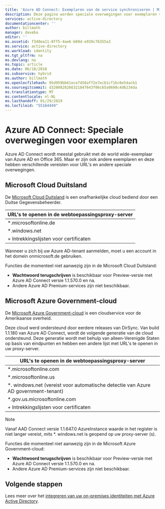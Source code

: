```yaml
---
title: 'Azure AD Connect: Exemplaren van de service synchroniseren | Microsoft Docs'
description: Deze pagina worden speciale overwegingen voor exemplaren van Azure AD.
services: active-directory
documentationcenter: ''
author: billmath
manager: daveba
editor: ''
ms.assetid: f340ea11-8ff5-4ae6-b09d-e939c76355a3
ms.service: active-directory
ms.workload: identity
ms.tgt_pltfrm: na
ms.devlang: na
ms.topic: article
ms.date: 06/18/2018
ms.subservice: hybrid
ms.author: billmath
ms.openlocfilehash: 95d959bb61ece7456aff2e7ecb1cf1bc0e54acb1
ms.sourcegitcommit: d3200828266321847643f06c65a0698c4d6234da
ms.translationtype: MT
ms.contentlocale: nl-NL
ms.lasthandoff: 01/29/2019
ms.locfileid: "55164449"
---
```

# <a name="azure-ad-connect-special-considerations-for-instances"></a>Azure AD Connect: Speciale overwegingen voor exemplaren
Azure AD Connect wordt meestal gebruikt met de world wide-exemplaar van Azure AD en Office 365. Maar er zijn ook andere exemplaren en deze hebben verschillende vereisten voor URL's en andere speciale overwegingen.

## <a name="microsoft-cloud-germany"></a>Microsoft Cloud Duitsland
De [Microsoft Cloud Duitsland](https://www.microsoft.de/cloud-deutschland) is een onafhankelijke cloud bediend door een Duitse Gegevensbeheerder.

| URL's te openen in de webtoepassingsproxy-server |
| --- |
| \*.microsoftonline.de |
| \*.windows.net |
| + Intrekkingslijsten voor certificaten |

Wanneer u zich bij uw Azure AD-tenant aanmelden, moet u een account in het domein onmicrosoft.de gebruiken.

Functies die momenteel niet aanwezig zijn in de Microsoft Cloud Duitsland:

* **Wachtwoord terugschrijven** is beschikbaar voor Preview-versie met Azure AD Connect versie 1.1.570.0 en na.
* Andere Azure AD Premium-services zijn niet beschikbaar.

## <a name="microsoft-azure-government-cloud"></a>Microsoft Azure Government-cloud
De [Microsoft Azure Government-cloud](https://azure.microsoft.com/features/gov/) is een cloudservice voor de Amerikaanse overheid.

Deze cloud werd ondersteund door eerdere releases van DirSync. Van build 1.1.180 van Azure AD Connect, wordt de volgende generatie van de cloud ondersteund. Deze generatie wordt met behulp van alleen-Verenigde Staten op basis van eindpunten en hebben een andere lijst met URL's te openen in uw proxy-server.

| URL's te openen in de webtoepassingsproxy-server |
| --- |
| \*.microsoftonline.com |
| \*.microsoftonline.us |
| \*. windows.net (vereist voor automatische detectie van Azure AD government-tenant) |
| \*.gov.us.microsoftonline.com |
| + Intrekkingslijsten voor certificaten |

> [!NOTE]
> Vanaf AAD Connect versie 1.1.647.0 AzureInstance waarde in het register is niet langer vereist, mits *. windows.net is geopend op uw proxy-server (s).

Functies die momenteel niet aanwezig zijn in de Microsoft Azure Government-cloud:

* **Wachtwoord terugschrijven** is beschikbaar voor Preview-versie met Azure AD Connect versie 1.1.570.0 en na.
* Andere Azure AD Premium-services zijn niet beschikbaar.

## <a name="next-steps"></a>Volgende stappen
Lees meer over het [integreren van uw on-premises identiteiten met Azure Active Directory](whatis-hybrid-identity.md).
